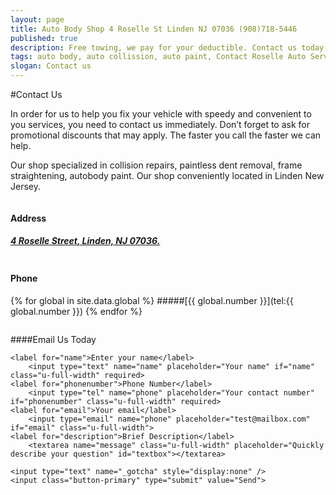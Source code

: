 ```yaml
---
layout: page
title: Auto Body Shop 4 Roselle St Linden NJ 07036 (908)718-5446
published: true
description: Free towing, we pay for your deductible. Contact us today - Call, or email. (Web discounts may apply, call now) - Collision repairs, dent removal, body paint. Auto Body Shop 4 Roselle St Linden NJ 07036 (908)718-5446
tags: auto body, auto collission, auto paint, Contact Roselle Auto Service, dent, dent removal, dent repair, Email us, frame, frame straightening, linden, new jersey, nj, painting, paintless dent removal, Phone, removal, Repair, shop
slogan: Contact us
---
```

#Contact Us
<section>
<div class="row">
<div class="u-full-width">
In order for us to help you fix your vehicle with speedy and convenient to you services, you need to contact us immediately. Don’t forget to ask for promotional discounts that may apply. The faster you call the faster we can help.

Our shop specialized in collision repairs, paintless dent removal, frame straightening, autobody paint. Our shop conveniently located in Linden New Jersey.
</div>
</div>
</section>
<section>
<div class="row center">
<div class="one-half column"> 
    <i class="fa fa-map-marker fa-4x"></i>

#### Address
##### [4 Roselle Street, Linden, NJ 07036.](https://www.google.com/maps/place/Roselle+Auto+Services+Inc+-+Linden,+NJ/@40.635433,-74.246247,17z/data=!4m7!1m4!3m3!1s0x89c3b2e1928866e5:0xe440b805db07d78e!2sRoselle+Auto+Services+Inc+-+Linden,+NJ!3b1!3m1!1s0x89c3b2e1928866e5:0xe440b805db07d78e)
</div>
<div class="one-half column">
    <i class="fa fa-phone fa-4x"></i>

#### Phone
{% for global in site.data.global %} 
#####[{{ global.number }}](tel:{{ global.number }})
{% endfor %}
</div>
</section>

<section>
<div class="row center">

<i class="fa fa-envelope-o fa-4x"></i>

####Email Us Today
<form method="POST" action="//formspree.io/xdesigns@gmail.com">
	<!-- Subject for this email -->
	<input type="hidden" name="_subject" value="Roselle Auto Email Question" />

	<label for="name">Enter your name</label>
    	<input type="text" name="name" placeholder="Your name" if="name" class="u-full-width" required>
    <label for="phonenumber">Phone Number</label>
        <input type="tel" name="phone" placeholder="Your contact number" if="phonenumber" class="u-full-width" required>
    <label for="email">Your email</label>
    	<input type="email" name="phone" placeholder="test@mailbox.com" if="email" class="u-full-width">
    <label for="description">Brief Description</label>
    	<textarea name="message" class="u-full-width" placeholder="Quickly describe your question" id="textbox"></textarea>

    <input type="text" name="_gotcha" style="display:none" />
    <input class="button-primary" type="submit" value="Send">
</form>

</div>

</section>